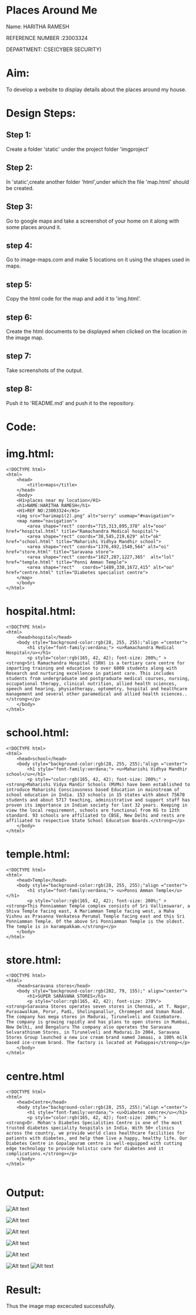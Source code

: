 # Places Around Me
Name: HARITHA RAMESH

REFERENCE NUMBER :23003324

DEPARTMENT: CSE(CYBER SECURITY)
# Aim:
To develop a website to display details about the places around my house.

# Design Steps:
## Step 1:
Create a folder 'static' under the project folder 'imgproject'

## Step 2:
In 'static',create another folder 'html',under which the file 'map.html' should be created.


## Step 3:
Go to google maps and take a screenshot of your home on it along with some places around it.

## step 4:
Go to image-maps.com and make 5 locations on it using the shapes used in maps.

## step 5:
Copy the html code for the map and add it to 'img.html'.

## step 6:
Create the html documents to be displayed when clicked on the location in the image map.

## step 7:
Take screenshots of the output.

## step 8:
Push it to 'README.md' and push it to the repository.



# Code:
# img.html:

```
<!DOCTYPE html>
<html>
    <head>
        <title>maps</title>
    </head>
    <body>
    <H1>places near my location</H1>
    <h1>NAME:HARITHA RAMESH</h1>
    <H1>REF NO:23003324</H1>
    <img src="harimap1(2).png" alt="sorry" usemap="#navigation">
    <map name="navigation">
        <area shape="rect" coords="715,313,895,378" alt="ooo" href="hospital.html" title="Ramachandra Medical hospital">
        <area shape="rect" coords="38,545,219,629" alt="ok" href="school.html" title="Maharishi Vidhya Mandhir school">
        <area shape="rect" coords="1376,492,1540,564" alt="oi" href="store.html" title="Saravana store">
        <area shape="rect" coords="1027,287,1227,365"  alt="lol" href="temple.html" title="Ponni Amman Temple">
        <area shape="rect"   coords="1489,330,1672,415" alt="oo" href="centre.html" title="Diabetes specialist centre">
    </map>
    </body>
</html>
```
# hospital.html:

```
<!DOCTYPE html>
<html>
    <head>hospital</head>
    <body style="background-color:rgb(28, 255, 255);"align ="center">
        <h1 style="font-family:verdana;"> <u>Ramachandra Medical Hospital</u></h1>
        <p style="color:rgb(165, 42, 42); font-size: 200%;" ><strong>Sri Ramachandra Hospital (SRH) is a tertiary care centre for imparting training and education to over 6000 students along with Research and nurturing excellence in patient care. This includes students from undergraduate and postgraduate medical courses, nursing, occupational therapy, clinical nutrition, allied health sciences, speech and hearing, physiotherapy, optometry, hospital and healthcare management and several other paramedical and allied health sciences.. </strong></p>
    </body>
</html>
```
# school.html:

```
<!DOCTYPE html>
<html>
    <head>school</head>
    <body style="background-color:rgb(28, 255, 255);"align ="center">
        <h1 style="font-family:verdana;"> <u>Maharishi Vidhya Mandhir school</u></h1>
        <p style="color:rgb(165, 42, 42); font-size: 200%;" ><strong>Maharishi Vidya Mandir Schools (MVMs) have been established to introduce Maharishi Consciousness based Education in mainstream of school education in India. 153 schools in 15 states with about 75670 students and about 5717 teaching, administrative and support staff has proven its importance in Indian society for last 32 years. Keeping in view the local requirement, schools are functional from KG to 12th standard. 93 schools are affiliated to CBSE, New Delhi and rests are affiliated to respective State School Education Boards.</strong></p>
    </body>
</html>
```
#  temple.html:
```
<!DOCTYPE html>
<html>
    <head>Temple</head>
    <body style="background-color:rgb(28, 255, 255);"align ="center">
        <h1 style="font-family:verdana;"> <u>Ponni Amman Temple</u></h1>
        <p style="color:rgb(165, 42, 42); font-size: 200%;" ><strong>This Ponniamman Temple complex consists of Sri Vallieswarar, a Shiva Temple facing east, A Mariamman Temple facing west, a Maha Vishnu as Prasanna Venkatesa Perumal Temple facing east and this Sri Ponniamman Temple. Of the above Sri Ponniamman Temple is the oldest. The temple is in karampakkam.</strong></p>
    </body>
</html>
```
# store.html:
```
<!DOCTYPE html>
<html>
    <head>saravana stores</head>
    <body style="background-color:rgb(202, 79, 155);" align="center">
        <h1>SUPER SARAVANA STORES</h1>
        <p style="color:rgb(165, 42, 42); font-size: 270%"><strong>Saravana Stores operates seven stores in Chennai, at T. Nagar, Purasawalkam, Porur, Padi, Sholinganallur, Chromepet and Usman Road. The company has mega stores in Madurai, Tirunelveli and Coimbatore. The company is growing rapidly and has plans to open stores in Mumbai, New Delhi, and Bengaluru The company also operates the Saravana Selvarathinam Stores, in Tirunelveli and Madurai.In 2004, Saravana Stores Group launched a new ice cream brand named Jamaai, a 100% milk based ice-cream brand. The factory is located at Padappai</strong></p>
    </body>
</html>
```
# centre.html
```
<!DOCTYPE html>
<html>
    <head>Centre</head>
    <body style="background-color:rgb(28, 255, 255);"align ="center">
        <h1 style="font-family:verdana;"> <u>Diabetes centre</u></h1>
        <p style="color:rgb(165, 42, 42); font-size: 200%;" ><strong>Dr. Mohan's Diabetes Specialities Centre is one of the most trusted diabetes speciality hospitals in India. With 50+ clinics across the country, we provide world class healthcare facilities for patients with diabetes, and help them live a happy, healthy life. Our Diabetes Centre in Gopalapuram centre is well-equipped with cutting edge technology to provide holistic care for diabetes and it complications.</strong></p>
    </body>
</html>
    
 ```


# Output:
![Alt text](<Screenshot 2023-11-23 063031.png>)

![Alt text](<Screenshot 2023-11-23 062956.png>)


![Alt text](<Screenshot 2023-11-23 063113.png>)

![Alt text](<Screenshot 2023-11-23 063154.png>)


![Alt text](<Screenshot 2023-11-23 063241.png>)

![Alt text](<Screenshot 2023-11-23 063447.png>)
![Alt text](<Screenshot 2023-11-23 063532.png>)


# Result:
Thus the image map excecuted successfully.

